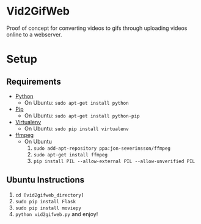 Vid2GifWeb
==========
Proof of concept for converting videos to gifs through uploading videos online to a webserver.

Setup
=====
Requirements
------------
 - [Python](https://www.python.org)
    - On Ubuntu: `sudo apt-get install python` 
 - [Pip](http://pip.readthedocs.org)
    - On Ubuntu: `sudo apt-get install python-pip`
 - [Virtualenv](http://www.virtualenv.org)
    - On Ubuntu: `sudo pip install virtualenv`
 - [ffmpeg](http://www.ffmpeg.org/)
    - On Ubuntu
        1. `sudo add-apt-repository ppa:jon-severinsson/ffmpeg`
        2. `sudo apt-get install ffmpeg`
        3. `pip install PIL --allow-external PIL --allow-unverified PIL`

Ubuntu Instructions
-------------------
  1. `cd [vid2gifweb_directory]`
  2. `sudo pip install Flask`
  3. `sudo pip install moviepy`
  4. `python vid2gifweb.py` and enjoy!
